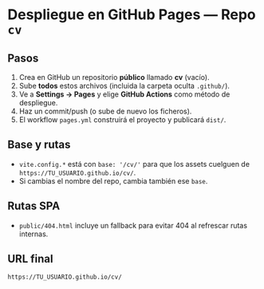 # Despliegue en GitHub Pages — Repo `cv`

## Pasos
1) Crea en GitHub un repositorio **público** llamado **cv** (vacío).  
2) Sube **todos** estos archivos (incluida la carpeta oculta `.github/`).  
3) Ve a **Settings → Pages** y elige **GitHub Actions** como método de despliegue.  
4) Haz un commit/push (o sube de nuevo los ficheros).  
5) El workflow `pages.yml` construirá el proyecto y publicará `dist/`.

## Base y rutas
- `vite.config.*` está con `base: '/cv/'` para que los assets cuelguen de `https://TU_USUARIO.github.io/cv/`.
- Si cambias el nombre del repo, cambia también ese `base`.

## Rutas SPA
- `public/404.html` incluye un fallback para evitar 404 al refrescar rutas internas.

## URL final
```
https://TU_USUARIO.github.io/cv/
```